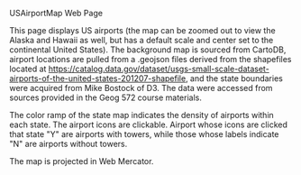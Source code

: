 USAirportMap Web Page


This page displays US airports (the map can be zoomed out to view the Alaska and Hawaii as well, but has a default scale and center set to the continental United States). The background map is sourced from CartoDB, airport locations are pulled from a .geojson files derived from the shapefiles located at  https://catalog.data.gov/dataset/usgs-small-scale-dataset-airports-of-the-united-states-201207-shapefile, and the state boundaries were acquired from Mike Bostock of D3. The data were accessed from sources provided in the Geog 572 course materials.

The color ramp of the state map indicates the density of airports within each state. The airport icons are clickable. Airport whose icons are clicked that state "Y" are airports with towers, while those whose labels indicate "N" are airports without towers.

The map is projected in Web Mercator.
